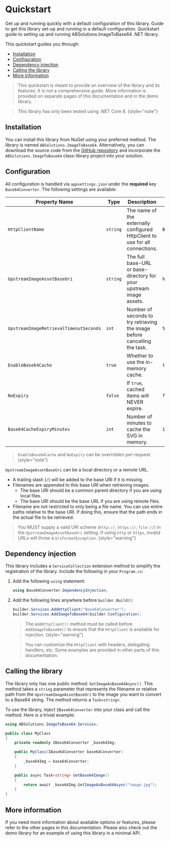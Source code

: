 # Quickstart

<link-summary>Get up and running quickly with a default configuration of this library.</link-summary>
<card-summary>Guide to get this library set-up and running in a default configuration.</card-summary>
<web-summary>Quickstart guide to setting up and running ABSolutions.ImageToBase64 .NET library.</web-summary>

This quickstart guides you through:

- <a href="#installation" summary="Installing the NuGet package">Installation</a>
- <a href="#configuration" summary="Configuration options">Configuration</a>
- <a href="#dependency-injection" summary="Use this library via dependency injection">Dependency injection</a>
- <a href="#calling-the-library" summary="How to call this library in your code">Calling the library</a>
- <a href="#more-information" summary="Get more in-depth information about this library">More information</a>

> This quickstart is meant to provide an overview of the library and its features. It is not a comprehensive guide. More
> information is provided on separate pages of this documentation and in the demo library.

> This library has only been tested using .NET Core 8.
> {style="note"}

## Installation

You can install this library from NuGet using your preferred method. The library is named `ABSolutions.ImageToBase64`.
Alternatively, you can download the source code from
the [GitHub repository](https://github.com/asifbacchus/ABSolutions.ImageToBase64) and incorporate the
`ABSolutions.ImageToBase64` class-library project into your solution.

## Configuration

All configuration is handled via `appsettings.json` under the **required** key `Base64Converter`. The following settings
are available:

| Property Name                          | Type     | Description                                                                  | Default            |
|----------------------------------------|----------|------------------------------------------------------------------------------|--------------------|
| `HttpClientName`                       | `string` | The name of the externally configured HttpClient to use for all connections. | `Base64Converter`  |
| `UpstreamImageAssetBaseUri`            | `string` | The full base-URL or base-directory for your upstream image assets.          | `http://localhost` |
| `UpstreamImageRetrievalTimeoutSeconds` | `int`    | Number of seconds to try retrieving the image before cancelling the task.    | `5`                |
| `EnableBase64Cache`                    | `true`   | Whether to use the in-memory cache.                                          | `true`             |
| `NoExpiry`                             | `false`  | If `true`, cached items will NEVER expire.                                   | `false`            |
| `Base64CacheExpiryMinutes`             | `int`    | Number of minutes to cache the SVG in memory.                                | `1440`             |

> `EnableBase64Cache` and `NoExpiry` can be overridden per-request.
> {style="note"}

`UpstreamImageAssetBaseUri` can be a local directory or a remote URL.

- A trailing slash (`/`) will be added to the base URI if it is missing.
- Filenames are appended to this base URI when retrieving images.
    - The base URI should be a common parent directory if you are using local files.
    - The base URI should be the base URL if you are using remote files.
- Filename are not restricted to only being a file name. You can use entire paths relative to the base URI. If doing
  this, ensure that the path ends in the actual file to be retrieved.

> You MUST supply a valid URI scheme (`http://`, `https://`, `file://`) in the `UpstreamImageAssetBaseUri` setting. If
> using `http` or `https`, invalid URLs will throw a `UriFormatException`.
> {style="warning"}

## Dependency injection

This library includes a `ServiceCollection` extension method to simplify the registration of the library. Include the
following in your `Program.cs`:

1. Add the following `using` statement:

    ```c#
    using Base64Converter.DependencyInjection;
    ```
2. Add the following lines anywhere before `builder.Build()`:

    ```c#
   builder.Services.AddHttpClient("Base64Converter");
   builder.Services.AddImageToBase64(builder.Configuration);
   ```

   > The `AddHttpClient()` method must be called before `AddImageToBase64()` to ensure that the `HttpClient` is
   available for injection.
   > {style="warning"}

   > You can customize the `HttpClient` with headers, delegating handlers, etc. Some examples are provided in other
   parts of this documentation.

## Calling the library

The library only has one public method: `GetImageAsBase64Async()`. This method takes a `string` parameter that
represents the filename or relative path from the `UpstreamImageAssetBaseUri` to the image you want to
convert to a Base64 string. The method returns a `Task<string>`.

To use the library, inject `IBase64Converter` into your class and call the method. Here is a trivial example:

```c#
using ABSolutions.ImageToBase64.Services;

public class MyClass
{
    private readonly IBase64Converter _base64Img;

    public MyClass(IBase64Converter base64Converter)
    {
        _base64Img = base64Converter;
    }

    public async Task<string> GetBase64Image()
    {
        return await _base64Img.GetImageAsBase64Async("image.jpg");
    }
}
```

## More information

If you need more information about available options or features, please refer to the other pages in this documentation.
Please also check out the demo library for an example of using this library in a minimal API.
